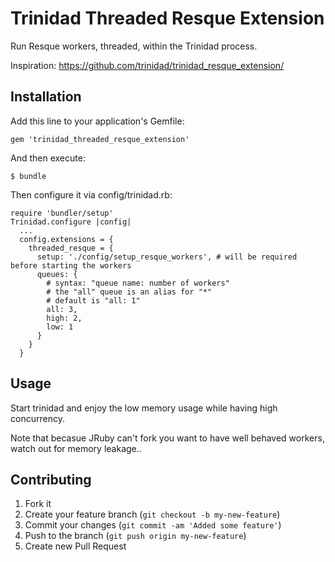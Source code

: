 # Trinidad Threaded Resque Extension

Run Resque workers, threaded, within the Trinidad process. 

Inspiration: https://github.com/trinidad/trinidad_resque_extension/

## Installation

Add this line to your application's Gemfile:

    gem 'trinidad_threaded_resque_extension'

And then execute:

    $ bundle

Then configure it via config/trinidad.rb:

    require 'bundler/setup'
    Trinidad.configure |config|
      ...
      config.extensions = {
        threaded_resque = {
          setup: './config/setup_resque_workers', # will be required before starting the workers
          queues: {
            # syntax: "queue name: number of workers"
            # the "all" queue is an alias for "*"
            # default is "all: 1"
            all: 3,
            high: 2,
            low: 1
          }
        }
      }

## Usage

Start trinidad and enjoy the low memory usage while having high concurrency.

Note that becasue JRuby can't fork you want to have well behaved workers, watch out for memory leakage.. 

## Contributing

1. Fork it
2. Create your feature branch (`git checkout -b my-new-feature`)
3. Commit your changes (`git commit -am 'Added some feature'`)
4. Push to the branch (`git push origin my-new-feature`)
5. Create new Pull Request
